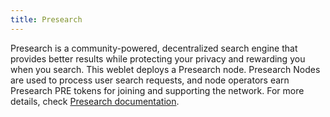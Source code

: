 ```yaml
---
title: Presearch
---
```


Presearch is a community-powered, decentralized search engine that provides better results while protecting your privacy and rewarding you when you search. This weblet deploys a Presearch node. Presearch Nodes are used to process user search requests, and node operators earn Presearch PRE tokens for joining and supporting the network. For more details, check [Presearch documentation](https://manual.grid.tf/playground/presearch.html).
